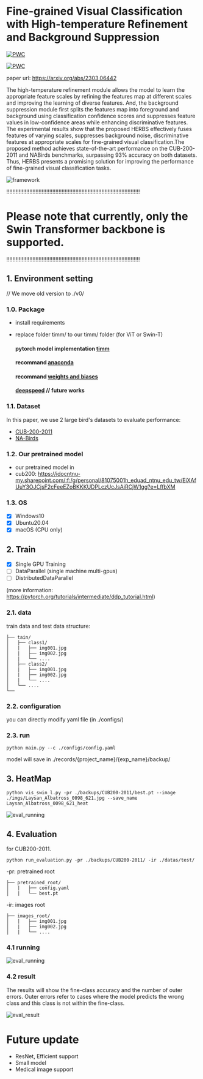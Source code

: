 
# Fine-grained Visual Classification with High-temperature Refinement and Background Suppression

[![PWC](https://img.shields.io/endpoint.svg?url=https://paperswithcode.com/badge/fine-grained-visual-classification-with-high-1/fine-grained-image-classification-on-cub-200)](https://paperswithcode.com/sota/fine-grained-image-classification-on-cub-200?p=fine-grained-visual-classification-with-high-1)

[![PWC](https://img.shields.io/endpoint.svg?url=https://paperswithcode.com/badge/fine-grained-visual-classification-with-high-1/fine-grained-image-classification-on-nabirds)](https://paperswithcode.com/sota/fine-grained-image-classification-on-nabirds?p=fine-grained-visual-classification-with-high-1)

paper url: https://arxiv.org/abs/2303.06442 

The high-temperature refinement module allows the model to learn the appropriate feature scales by refining the features map at different scales and improving the learning of diverse features. And, the background suppression module first splits the features map into foreground and background using classification confidence scores and suppresses feature values in low-confidence areas while enhancing discriminative features. The experimental results show that the proposed HERBS effectively fuses features of varying scales, suppresses background noise, discriminative features at appropriate scales for fine-grained visual classification.The proposed method achieves state-of-the-art performance on the CUB-200-2011 and NABirds benchmarks, surpassing 93% accuracy on both datasets. Thus, HERBS presents a promising solution for improving the performance of fine-grained visual classification tasks.

![framework](./imgs/0001.png)

!!!!!!!!!!!!!!!!!!!!!!!!!!!!!!!!!!!!!!!!!!!!!!!!!!!!!!!!!!!!!!!!!!!!!!!!!!!!!!!!!!!!!!!
# Please note that currently, only the **Swin Transformer backbone** is supported.
!!!!!!!!!!!!!!!!!!!!!!!!!!!!!!!!!!!!!!!!!!!!!!!!!!!!!!!!!!!!!!!!!!!!!!!!!!!!!!!!!!!!!!!

## 1. Environment setting 

// We move old version to ./v0/

### 1.0. Package
* install requirements
* replace folder timm/ to our timm/ folder (for ViT or Swin-T)  
    
    #### pytorch model implementation [timm](https://github.com/rwightman/pytorch-image-models)
    #### recommand [anaconda](https://www.anaconda.com/products/distribution)
    #### recommand [weights and biases](https://wandb.ai/site)
    #### [deepspeed](https://www.deepspeed.ai/getting-started/) // future works

### 1.1. Dataset
In this paper, we use 2 large bird's datasets to evaluate performance:
* [CUB-200-2011](http://www.vision.caltech.edu/visipedia/CUB-200-2011.html)
* [NA-Birds](https://dl.allaboutbirds.org/nabirds)

### 1.2. Our pretrained model

* our pretrained model in 
* cub200: https://idocntnu-my.sharepoint.com/:f:/g/personal/81075001h_eduad_ntnu_edu_tw/EiXAfUuY3OJCjsF2cFeeEZoBKKKUDPLczUcJsAiRCjW1gg?e=LffbXM

### 1.3. OS
- [x] Windows10
- [x] Ubuntu20.04
- [x] macOS (CPU only)

## 2. Train
- [x] Single GPU Training
- [ ] DataParallel (single machine multi-gpus)
- [ ] DistributedDataParallel

(more information: https://pytorch.org/tutorials/intermediate/ddp_tutorial.html)

### 2.1. data
train data and test data structure:  
```
├── tain/
│   ├── class1/
│   |   ├── img001.jpg
│   |   ├── img002.jpg
│   |   └── ....
│   ├── class2/
│   |   ├── img001.jpg
│   |   ├── img002.jpg
│   |   └── ....
│   └── ....
└──
```

### 2.2. configuration
you can directly modify yaml file (in ./configs/)

### 2.3. run
```
python main.py --c ./configs/config.yaml
```
model will save in ./records/{project_name}/{exp_name}/backup/


## 3. HeatMap
```
python vis_swin_l.py -pr ./backups/CUB200-2011/best.pt --image ./imgs/Laysan_Albatross_0098_621.jpg --save_name Laysan_Albatross_0098_621_heat
```

![eval_running](./imgs/0004.png)

## 4. Evaluation
for CUB200-2011.
```
python run_evaluation.py -pr ./backups/CUB200-2011/ -ir ./datas/test/
```

-pr: pretrained root
```
├── pretrained_root/
│   |   ├── config.yaml
│   |   └── best.pt
```

-ir: images root

```
├── images_root/
│   |   ├── img001.jpg
│   |   ├── img002.jpg
│   |   └── ....
```

### 4.1 running
![eval_running](./imgs/0002.png)

### 4.2 result
The results will show the fine-class accuracy and the number of outer errors. Outer errors refer to cases where the model predicts the wrong class and this class is not within the fine-class.

![eval_result](./imgs/0003.png)

# Future update
- ResNet, Efficient support
- Small model
- Medical image support
